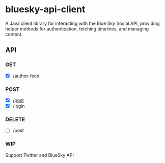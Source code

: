 # bluesky-api-client
A Java client library for interacting with the Blue Sky Social API, providing helper methods for authentication, fetching timelines, and managing content.

## API

### GET
- [x] [/author-feed](https://atproto.com/lexicons/app-bsky-feed#appbskyfeedgetauthorfeed)

### POST
- [x] [/post](https://atproto.com/lexicons/com-atproto-repo#comatprotorepocreaterecord)
- [x] /login

### DELETE
- [ ] /post

### WIP
Support Twitter and BlueSky API
